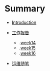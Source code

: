 # Summary

* [Introduction](yunwei/README.md)

* [工作报告](工作报告/README.md)
  * .[week14](week14/wk14.md)
  * .[week15](wk15.md)
  * .[week16](wk16.md)
  
* [运维随笔](运维随笔/README.md)

